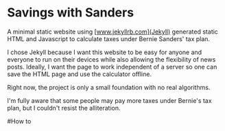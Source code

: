 # Savings with Sanders
A minimal static website using [www.jekyllrb.com](Jekyll) generated static HTML and Javascript to calculate taxes under Bernie Sanders' tax plan.

I chose Jekyll because I want this website to be easy for anyone and everyone to run on their devices while also allowing the flexibility of news posts. Ideally, I want the page to work independent of a server so one can save the HTML page and use the calculator offline.

Right now, the project is only a small foundation with no real algorithms.

I'm fully aware that some people may pay more taxes under Bernie's tax plan, but I couldn't resist the alliteration.

#How to 
